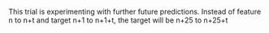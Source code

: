 This trial is experimenting with further future predictions. Instead of feature n to n+t and target n+1 to n+1+t, the target will be n+25 to n+25+t
